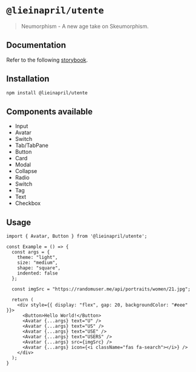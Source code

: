 # `@lieinapril/utente`

> Neumorphism - A new age take on Skeumorphism.

## Documentation

Refer to the following [storybook](https://lordono.github.io/utente/).

## Installation

```bash
npm install @lieinapril/utente
```

## Components available

- Input
- Avatar
- Switch
- Tab/TabPane
- Button
- Card
- Modal
- Collapse
- Radio
- Switch
- Tag
- Text
- Checkbox

## Usage

```JSX
import { Avatar, Button } from '@lieinapril/utente';

const Example = () => {
  const args = {
    theme: "light",
    size: "medium",
    shape: "square",
    indented: false
  };

  const imgSrc = "https://randomuser.me/api/portraits/women/21.jpg";

  return (
    <div style={{ display: "flex", gap: 20, backgroundColor: "#eee" }}>
      <Button>Hello World!</Button>
      <Avatar {...args} text="U" />
      <Avatar {...args} text="US" />
      <Avatar {...args} text="USE" />
      <Avatar {...args} text="USERS" />
      <Avatar {...args} src={imgSrc} />
      <Avatar {...args} icon={<i className="fas fa-search"></i>} />
    </div>
  );
}
```
